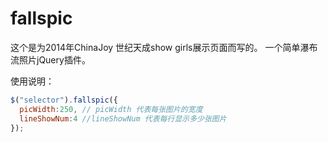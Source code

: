 # fallspic
这个是为2014年ChinaJoy 世纪天成show girls展示页面而写的。
一个简单瀑布流照片jQuery插件。

使用说明：
```js
$("selector").fallspic({
  picWidth:250, // picWidth 代表每张图片的宽度
  lineShowNum:4 //lineShowNum 代表每行显示多少张图片
}); 
```
